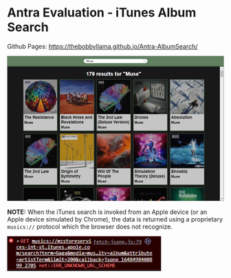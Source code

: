 # Antra Evaluation - iTunes Album Search

Github Pages: https://thebobbyllama.github.io/Antra-AlbumSearch/

![Screenshot](./snapshot.png)

**NOTE:** When the iTunes search is invoked from an Apple device (or an Apple device simulated by Chrome), the data is returned using a proprietary `musics://` protocol which the browser does not recognize.

![Error Message](./error.png)